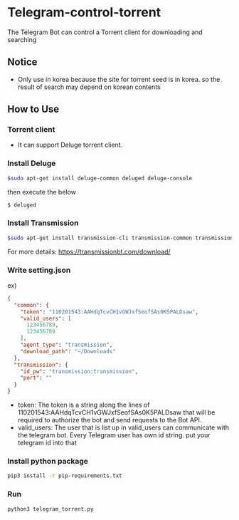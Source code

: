 # Telegram-control-torrent
The Telegram Bot can control a Torrent client for downloading and searching

## Notice
- Only use in korea because the site for torrent seed is in korea. so the result of search may depend on korean contents

## How to Use
### Torrent client
- It can support Deluge torrent client.

### Install Deluge
```bash
$sudo apt-get install deluge-common deluged deluge-console
```
then execute the below
```bash
$ deluged
```

### Install Transmission 
```bash
$sudo apt-get install transmission-cli transmission-common transmission-daemon
```
For more details: https://transmissionbt.com/download/

### Write setting.json
ex)
```json
{
  "common": {
    "token": "110201543:AAHdqTcvCH1vGWJxfSeofSAs0K5PALDsaw",
    "valid_users": [
      123456789,
      123456789
    ],
    "agent_type": "transmission",
    "download_path": "~/Downloads"
  },
  "transmission": {
    "id_pw": "transmission:transmission",
    "port": ""
  }
}
```
* token: The token is a string along the lines of 110201543:AAHdqTcvCH1vGWJxfSeofSAs0K5PALDsaw that will be required to authorize the bot and send requests to the Bot API.
* valid_users: The user that is list up in valid_users can communicate with the telegram bot.
Every Telegram user has own id string. put your telegram id into that

### Install python package
```bash
pip3 install -r pip-requirements.txt
```
### Run
```bash
python3 telegram_torrent.py
```
